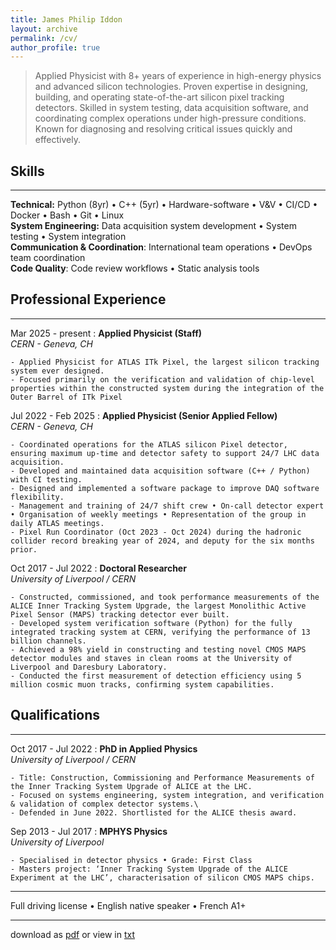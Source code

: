 ```yaml
---
title: James Philip Iddon
layout: archive
permalink: /cv/
author_profile: true
---
```


> Applied Physicist with 8+ years of experience in high-energy physics and advanced silicon technologies. Proven expertise in designing, building, and operating state-of-the-art silicon pixel tracking detectors. Skilled in system testing, data acquisition software, and coordinating complex operations under high-pressure conditions. Known for diagnosing and resolving critical issues quickly and effectively.

## Skills

---

**Technical:** Python (8yr) • C++ (5yr) • Hardware-software • V&V • CI/CD • Docker • Bash • Git • Linux\
**System Engineering:** Data acquisition system development • System testing • System integration\
**Communication & Coordination**: International team operations • DevOps team coordination\
**Code Quality**: Code review workflows • Static analysis tools

## Professional Experience

---

Mar 2025 - present
:   **Applied Physicist (Staff)**\
    *CERN - Geneva, CH*

    - Applied Physicist for ATLAS ITk Pixel, the largest silicon tracking system ever designed.
    - Focused primarily on the verification and validation of chip-level properties within the constructed system during the integration of the Outer Barrel of ITk Pixel


Jul 2022 - Feb 2025
:   **Applied Physicist (Senior Applied Fellow)**\
    *CERN - Geneva, CH*

    - Coordinated operations for the ATLAS silicon Pixel detector, ensuring maximum up-time and detector safety to support 24/7 LHC data acquisition. 
    - Developed and maintained data acquisition software (C++ / Python) with CI testing.
    - Designed and implemented a software package to improve DAQ software flexibility.
    - Management and training of 24/7 shift crew • On-call detector expert • Organisation of weekly meetings • Representation of the group in daily ATLAS meetings.
    - Pixel Run Coordinator (Oct 2023 - Oct 2024) during the hadronic collider record breaking year of 2024, and deputy for the six months prior.

Oct 2017 - Jul 2022
:   **Doctoral Researcher**\
    *University of Liverpool / CERN*
    
    - Constructed, commissioned, and took performance measurements of the ALICE Inner Tracking System Upgrade, the largest Monolithic Active Pixel Sensor (MAPS) tracking detector ever built.
    - Developed system verification software (Python) for the fully integrated tracking system at CERN, verifying the performance of 13 billion channels.
    - Achieved a 98% yield in constructing and testing novel CMOS MAPS detector modules and staves in clean rooms at the University of Liverpool and Daresbury Laboratory.
    - Conducted the first measurement of detection efficiency using 5 million cosmic muon tracks, confirming system capabilities.

## Qualifications

---

Oct 2017 - Jul 2022
:   **PhD in Applied Physics**\
    *University of Liverpool / CERN*

    - Title: Construction, Commissioning and Performance Measurements of the Inner Tracking System Upgrade of ALICE at the LHC.
    - Focused on systems engineering, system integration, and verification & validation of complex detector systems.\
    - Defended in June 2022. Shortlisted for the ALICE thesis award.

Sep 2013 - Jul 2017
:   **MPHYS Physics**\
    *University of Liverpool*

    - Specialised in detector physics • Grade: First Class
    - Masters project: ‘Inner Tracking System Upgrade of the ALICE Experiment at the LHC’, characterisation of silicon CMOS MAPS chips.

---

Full driving license • English native speaker • French A1+  
 
 
---
 
download as [pdf](../files/jpi_cv.pdf) or view in [txt](./cv_txt)
